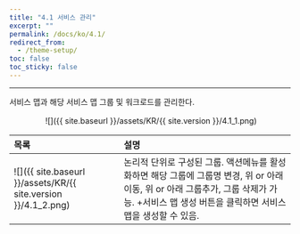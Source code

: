 ```yaml
---
title: "4.1 서비스 관리"
excerpt: ""
permalink: /docs/ko/4.1/
redirect_from:
  - /theme-setup/
toc: false
toc_sticky: false
---
```


---
서비스 맵과 해당 서비스 맵 그룹 및 워크로드를 관리한다.

ㅤㅤㅤㅤㅤ![]({{ site.baseurl }}/assets/KR/{{ site.version }}/4.1_1.png)

| **목록** | **설명** |
| :--- | :--- |
| ![]({{ site.baseurl }}/assets/KR/{{ site.version }}/4.1_2.png) | 논리적 단위로 구성된 그룹. 액션메뉴를 활성화하면 해당 그룹에 그룹명 변경, 위 or 아래 이동, 위 or 아래 그룹추가, 그룹 삭제가 가능. +서비스 맵 생성 버튼을 클릭하면 서비스 맵을 생성할 수 있음. |
